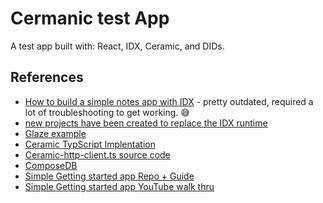 # Cermanic test App

A test app built with: React, IDX, Ceramic, and DIDs.

## References
- [How to build a simple notes app with IDX](https://blog.ceramic.network/how-to-build-a-simple-notes-app-with-idx/) - pretty outdated, required a lot of troubleshooting to get working. 😅
- [new projects have been created to replace the IDX runtime](https://blog.ceramic.network/the-next-architecture-for-building-web3-data-applications/)
- [Glaze example](https://developers.ceramic.network/tools/glaze/example/)
- [Ceramic TypScript Implentation](https://developers.ceramic.network/reference/typescript/modules.html)
- [Ceramic-http-client.ts source code](https://github.com/ceramicnetwork/js-ceramic/blob/cb06d641ff4795d2a8c9acd0f9f287d53c6ff6a7/packages/http-client/src/ceramic-http-client.ts)
- [ComposeDB](https://composedb.js.org/docs/0.3.x/installation)
- [Simple Getting started app Repo + Guide](https://github.com/ceramicstudio/tutorial-getting-started-with-ceramic)
- [Simple Getting started app YouTube walk thru](https://www.youtube.com/watch?v=rpyokDPnyUs&ab_channel=CeramicNetwork)
